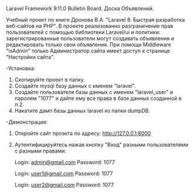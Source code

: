 Laravel Framework 9.11.0
Bulletin Board. Доска Объявлений.

Учебный проект по книге Дронова В.А. "Laravel 8. Быстрая разработка веб-сайтов на PHP".
В проекте реализованно разграничение прав пользователей с помощью библиотеки Laravel/ui и политики: зарегистрированные пользователи могут создавать объявления и редактировать только свои объявления.
При помощи Middleware "isAdmin" только Администратор сайта имеет доступ к странице "Настройки сайта".

-Установка:
1. Скопируйте проект в папку.
2. Создайте mysql базу данных с именем "laravel".
3. Создайте пользователя базы данных с именем "laravel_user" и паролем "1077" и дайте ему все права в базе данных созданной в п.2.
4. Накатите дамп базы данных laravel из папки dumpDB.

-Демонстрация:
1. Откройте сайт проэкта по адресу:
	http://127.0.0.1:8000
2. Аутентифицируйтесь нажав кнопку "Вход" разными пользователями с разными правами:

	Login: admin@gmail.com
	Password: 1077

	Login: user1@gmail.com
	Password: 1077

	Login: user2@gmail.com
	Password: 1077